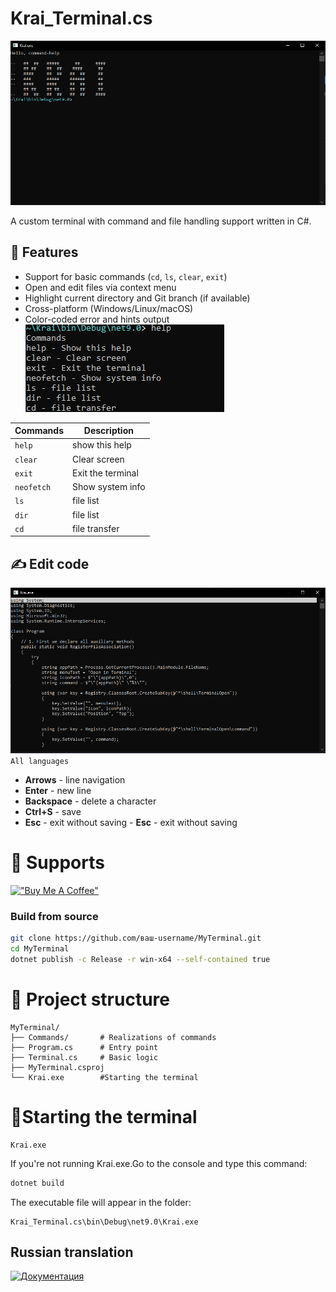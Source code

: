 # Krai_Terminal.cs
![Terminal Screenshot](img/Снимок.PNG)

A custom terminal with command and file handling support written in C#.

## 🌟 Features
- Support for basic commands (`cd`, `ls`, `clear`, `exit`)
- Open and edit files via context menu
- Highlight current directory and Git branch (if available)
- Cross-platform (Windows/Linux/macOS)
- Color-coded error and hints output
![Help](/img/Снимок1.PNG)

| Commands | Description |
| - | - |
| `help` | show this help |
| `clear` | Clear screen |
| `exit` | Exit the terminal |
| `neofetch` | Show system info |
| `ls` | file list |
| `dir` | file list |
| `cd` | file transfer |

##  ✍️ Edit code
![Cod](/img/Снимок2.PNG)
`All languages`
- **Arrows** - line navigation
- **Enter** - new line
- **Backspace** - delete a character
- **Ctrl+S** - save
- **Esc** - exit without saving - **Esc** - exit without saving

# 💸 Supports

[!["Buy Me A Coffee"](https://www.buymeacoffee.com/assets/img/custom_images/purple_img.png)](https://buymeacoffee.com/kreofotimio)

### Build from source
```bash
git clone https://github.com/ваш-username/MyTerminal.git
cd MyTerminal
dotnet publish -c Release -r win-x64 --self-contained true
```
# 📂 Project structure
```
MyTerminal/
├── Commands/       # Realizations of commands
├── Program.cs      # Entry point
├── Terminal.cs     # Basic logic
├── MyTerminal.csproj
└── Krai.exe        #Starting the terminal
```
#  🔧Starting the terminal
```
Krai.exe
```
If you're not running Krai.exe.Go to the console and type this command:
```bash
dotnet build
```
The executable file will appear in the folder:
```
Krai_Terminal.cs\bin\Debug\net9.0\Krai.exe
```
## Russian translation
[![Документация](https://img.shields.io/badge/-Документация-blue)](https://example.com/docs)
